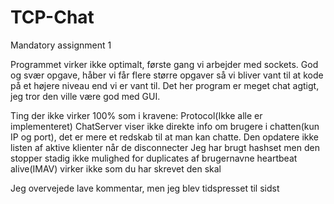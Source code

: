 # TCP-Chat
Mandatory assignment 1

Programmet virker ikke optimalt, første gang vi arbejder med sockets. God og svær opgave, håber vi får flere større opgaver så vi bliver vant til at kode på et højere niveau end vi er vant til.
Det her program er meget chat agtigt, jeg tror den ville være god med GUI.

Ting der ikke virker 100% som i kravene:
Protocol(Ikke alle er implementeret)
ChatServer viser ikke direkte info om brugere i chatten(kun IP og port), det er mere et redskab til at man kan chatte.
Den opdatere ikke listen af aktive klienter når de disconnecter
Jeg har brugt hashset men den stopper stadig ikke mulighed for duplicates af brugernavne
heartbeat alive(IMAV) virker ikke som du har skrevet den skal


Jeg overvejede lave kommentar, men jeg blev tidspresset til sidst
